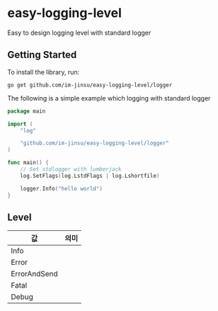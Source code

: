 # easy-logging-level
Easy to design logging level with standard logger

## Getting Started
To install the library, run:  
```
go get github.com/im-jinsu/easy-logging-level/logger
```  
The following is a simple example which logging with standard logger
```go
package main

import (
	"log"

	"github.com/im-jinsu/easy-logging-level/logger"
)

func main() {
	// Set stdlogger with lumberjack
	log.SetFlags(log.LstdFlags | log.Lshortfile)

	logger.Info("hello world")
}
```  
## Level  
값 | 의미
---|---:
Info | 
Error | 
ErrorAndSend | 
Fatal | 
Debug |  